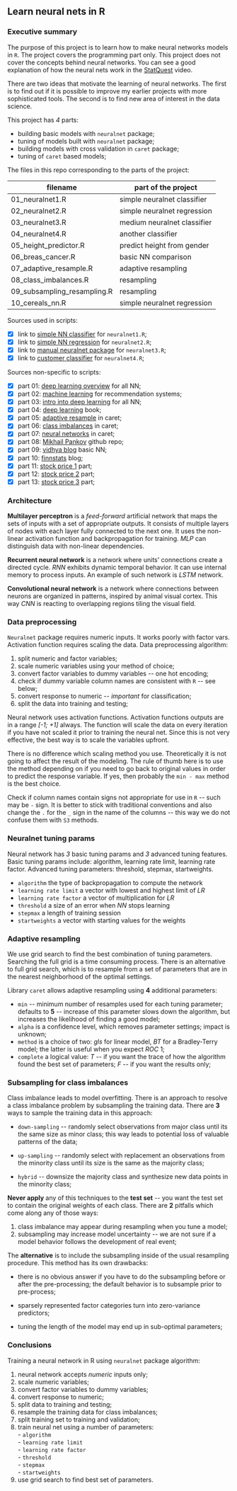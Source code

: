## Learn neural nets in R

### Executive summary

The purpose of this project is to learn how to make neural networks models in 
`R`. The project covers the programming part only. This project does not cover
the concepts behind neural networks. You can see a good explanation of how the
neural nets work in the [StatQuest] video. 

There are two ideas that motivate the learning of neural networks. The first is
to find out if it is possible to improve my earlier projects with more 
sophisticated tools. The second is to find new area of interest in the data 
science.

This project has *4* parts:

- building basic models with `neuralnet` package;  
- tuning of models built with `neuralnet` package;  
- building models with cross validation in `caret` package;  
- tuning of `caret` based models;  

The files in this repo corresponding to the parts of the project:

| filename                    | part of the project         |
|-----------------------------|-----------------------------|
| 01_neuralnet1.R             | simple neuralnet classifier |
| 02_neuralnet2.R             | simple neuralnet regression |
| 03_neuralnet3.R             | medium neuralnet classifier |
| 04_neuralnet4.R             | another classifier	    |
| 05_height_predictor.R       | predict height from gender  |
| 06_breas_cancer.R           | basic NN comparison         |
| 07_adaptive_resample.R      | adaptive resampling         |
| 08_class_imbalances.R       | resampling                  |
| 09_subsampling_resampling.R | resampling                  |
| 10_cereals_nn.R             | simple neuralnet regression |

Sources used in scripts:

- [x] link to [simple NN classifier] for `neuralnet1.R`;  
- [x] link to [simple NN regression] for `neuralnet2.R`;  
- [x] link to [manual neuralnet package] for `neuralnet3.R`;  
- [x] link to [customer classifier] for `neuralnet4.R`;  

Sources non-specific to scripts:

- [x] part 01: [deep learning overview] for all NN;  
- [x] part 02: [machine learning] for recommendation systems;  
- [x] part 03: [intro into deep learning] for all NN;  
- [x] part 04: [deep learning] book;  
- [x] part 05: [adaptive resample] in caret;  
- [x] part 06: [class imbalances] in caret;  
- [x] part 07: [neural networks] in caret;  
- [x] part 08: [Mikhail Pankov] github repo;
- [x] part 09: [vidhya blog] basic NN;  
- [x] part 10: [finnstats] blog;  
- [x] part 11: [stock price 1] part;  
- [x] part 12: [stock price 2] part;  
- [x] part 13: [stock price 3] part;  

### Architecture

**Multilayer perceptron** is a *feed-forward* artificial network that maps the
sets of inputs with a set of appropriate outputs. It consists of multiple layers
of nodes with each layer fully connected to the next one. It uses the non-linear
activation function and backpropagation for training. *MLP* can distinguish data
with non-linear dependencies.

**Recurrent neural network** is a network where units' connections create a
directed cycle. *RNN* exhibits dynamic temporal behavior. It can use internal
memory to process inputs. An example of such network is *LSTM* network.

**Convolutional neural network** is a network where connections between neurons
are organized in patterns, inspired by animal visual cortex. This way *CNN* is
reacting to overlapping regions tiling the visual field.

### Data preprocessing

`Neuralnet` package requires numeric inputs. It works poorly with factor vars.
Activation function requires scaling the data. Data preprocessing algorithm:

1. split numeric and factor variables;  
2. scale numeric variables using your method of choice;  
3. convert factor variables to dummy variables -- one hot encoding;  
4. check if dummy variable column names are consistent with `R` -- see below;  
5. convert response to numeric -- *important* for classification;  
6. split the data into training and testing;  

Neural network uses activation functions. Activation functions outputs are in a
range *[-1; +1]* always. The function will scale the data on every iteration if
you have not scaled it prior to training the neural net. Since this is not very
effective, the best way is to scale the variables upfront.

There is no difference which scaling method you use. Theoretically it is not
going to affect the result of the modeling. The rule of thumb here is to use
the method depending on if you need to go back to original values in order to
predict the response variable. If yes, then probably the `min - max` method is
the best choice.

Check if column names contain signs not appropriate for use in `R` -- such
may be `-` sign. It is better to stick with traditional conventions and also
change the `.` for the `_` sign in the name of the columns -- this way we do
not confuse them with `S3` methods.

### Neuralnet tuning params

Neural network has *3* basic tuning params and *3* advanced tuning features.
Basic tuning params include: algorithm, learning rate limit, learning rate 
factor. Advanced tuning parameters: threshold, stepmax, startweights.

 - `algorithm`              the type of backpropagation to compute the network  
 - `learning rate limit`    a vector with lowest and highest limit of *LR*  
 - `learning rate factor`   a vector of multiplication for *LR*  
 - `threshold`              a size of an error when *NN* stops learning  
 - `stepmax`                a length of training session  
 - `startweights`           a vector with starting values for the weights  
 
### Adaptive resampling

We use grid search to find the best combination of tuning parameters. Searching
the full grid is a time consuming process. There is an alternative to full grid
search, which is to resample from a set of parameters that are in the nearest
neighborhood of the optimal settings.

Library `caret` allows adaptive resampling using **4** additional parameters:

- `min` -- minimum number of resamples used for each tuning parameter; defaults 
to **5** -- increase of this parameter slows down the algorithm, but increases
the likelihood of finding a good model;  
- `alpha` is a confidence level, which removes parameter settings; impact is
unknown;  
- `method` is a choice of two: *gls* for linear model, *BT* for a Bradley-Terry
model; the latter is useful when you expect $ROC ~ 1$;  
- `complete` a logical value: *T* -- if you want the trace of how the algorithm
found the best set of parameters; *F* -- if you want the results only;


### Subsampling for class imbalances

Class imbalance leads to model overfitting. There is an approach to resolve a 
class imbalance problem by subsampling the training data. There are **3** ways
to sample the training data in this approach:

- `down-sampling` -- randomly select observations from major class until its
the same size as minor class; this way leads to potential loss of valuable
patterns of the data;  

- `up-sampling` -- randomly select with replacement an observations from the 
minority class until its size is the same as the majority class;

- `hybrid` -- downsize the majority class and synthesize new data points in the
minority class;

**Never apply** any of this techniques to the **test set** -- you want the test
set to contain the original weights of each class. There are **2** pitfalls
which come along any of those ways:

1. class imbalance may appear during resampling when you tune a model;  
2. subsampling may increase model uncertainty -- we are not sure if a model
behavior follows the development of real event;

The **alternative** is to include the subsampling inside of the usual resampling
procedure. This method has its own drawbacks:

- there is no obvious answer if you have to do the subsampling before or after
the pre-processing; the default behavior is to subsample prior to pre-process;  

- sparsely represented factor categories turn into zero-variance predictors;  
- tuning the length of the model may end up in sub-optimal parameters;  

### Conclusions

Training a neural network in R using `neuralnet` package algorithm:

1. neural network accepts *numeric* inputs only;  
2. scale numeric variables;  
3. convert factor variables to dummy variables;  
4. convert response to numeric;  
5. split data to training and testing;  
6. resample the training data for class imbalances;  
7. split training set to training and validation;  
7. train neural net using a number of parameters:  
        - `algorithm`  
        - `learning rate limit`  
        - `learning rate factor`    
        - `threshold`   
        - `stepmax`              
        - `startweights`  
8. use grid search to find best set of parameters.  


<br />
<br />

[StatQuest]: https://www.youtube.com/watch?v=CqOfi41LfDw&list=PLblh5JKOoLUIxGDQs4LFFD--41Vzf-ME1
[simple NN classifier]: https://www.r-bloggers.com/2018/10/neuralnet-train-and-test-neural-networks-using-r/
[simple NN regression]: https://www.r-bloggers.com/2015/09/fitting-a-neural-network-in-r-neuralnet-package/
[manual neuralnet package]: https://rdrr.io/cran/neuralnet/man/neuralnet-package.html
[customer classifier]: http://www.learnbymarketing.com/tutorials/neural-networks-in-r-tutorial/
[deep learning overview]: https://www.r-bloggers.com/2017/02/deep-learning-in-r-2/
[machine learning]: https://rafalab.github.io/dsbook/introduction-to-machine-learning.html
[intro into deep learning]: https://koalaverse.github.io/machine-learning-in-R/deep-neural-networks.html
[deep learning]: https://srdas.github.io/DLBook/
[adaptive resample]: https://topepo.github.io/caret/adaptive-resampling.html
[class imbalances]: https://topepo.github.io/caret/subsampling-for-class-imbalances.html
[neural networks]: https://topepo.github.io/caret/train-models-by-tag.html#neural-network
[Mikhail Pankov]: https://github.com/Mishkail/NeuralNetR
[vidhya blog]: https://www.analyticsvidhya.com/blog/2017/09/creating-visualizing-neural-network-in-r/
[finnstats]: https://www.r-bloggers.com/2021/04/deep-neural-network-in-r/
[stock price 1]: https://stackoverflow.com/questions/38010806/predicting-price-using-previous-prices-with-r-and-neural-networks-neuralnet
[stock price 2]: https://github.com/niki864/Simple-Stock-Predictor-xgboost-knn-
[stock price 3]: https://stats.stackexchange.com/questions/44962/r-neural-net-training-and-prediction



